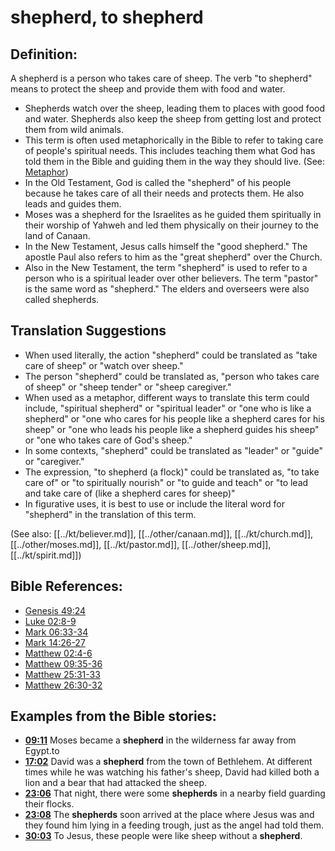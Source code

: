 # shepherd, to shepherd #

## Definition: ##

A shepherd is a person who takes care of sheep. The verb "to shepherd" means to protect the sheep and provide them with food and water.

* Shepherds watch over the sheep, leading them to places with good food and water. Shepherds also keep the sheep from getting lost and protect them from wild animals.
* This term is often used metaphorically in the Bible to refer to taking care of people's spiritual needs. This includes teaching them what God has told them in the Bible and guiding them in the way they should live. (See: [Metaphor](en/ta-vol1/translate/man/figs-metaphor))
* In the Old Testament, God is called the "shepherd" of his people because he takes care of all their needs and protects them. He also leads and guides them.
* Moses was a shepherd for the Israelites as he guided them spiritually in their worship of Yahweh and led them physically on their journey to the land of Canaan.
* In the New Testament, Jesus calls himself the "good shepherd." The apostle Paul also refers to him as the "great shepherd" over the Church.
* Also in the New Testament, the term "shepherd" is used to refer to a person who is a spiritual leader over other believers. The term "pastor" is the same word as "shepherd." The elders and overseers were also called shepherds.

## Translation Suggestions ##

* When used literally, the action "shepherd" could be translated as "take care of sheep" or "watch over sheep."
* The person "shepherd" could be translated as, "person who takes care of sheep" or "sheep tender" or "sheep caregiver."
* When used as a metaphor, different ways to translate this term could include, "spiritual shepherd" or "spiritual leader" or "one who is like a shepherd" or "one who cares for his people like a shepherd cares for his sheep" or "one who leads his people like a shepherd guides his sheep" or "one who takes care of God's sheep."
* In some contexts, "shepherd" could be translated as "leader" or "guide" or "caregiver."
* The expression, "to shepherd (a flock)" could be translated as, "to take care of" or "to spiritually nourish" or "to guide and teach" or "to lead and take care of (like a shepherd cares for sheep)"
* In figurative uses, it is best to use or include the literal word for "shepherd" in the translation of this term.

(See also: [[../kt/believer.md]], [[../other/canaan.md]], [[../kt/church.md]], [[../other/moses.md]], [[../kt/pastor.md]], [[../other/sheep.md]], [[../kt/spirit.md]])

## Bible References: ##

* [Genesis 49:24](en/tn/gen/help/49/24)
* [Luke 02:8-9](en/tn/luk/help/02/08)
* [Mark 06:33-34](en/tn/mrk/help/06/33)
* [Mark 14:26-27](en/tn/mrk/help/14/26)
* [Matthew 02:4-6](en/tn/mat/help/02/04)
* [Matthew 09:35-36](en/tn/mat/help/09/35)
* [Matthew 25:31-33](en/tn/mat/help/25/31)
* [Matthew 26:30-32](en/tn/mat/help/26/30)

## Examples from the Bible stories: ##

* __[09:11](en/tn/obs/help/09/11)__ Moses became a __shepherd__  in the wilderness far away from Egypt.to
* __[17:02](en/tn/obs/help/17/02)__ David was a __shepherd__  from the town of Bethlehem. At different times while he was watching his father's sheep, David had killed both a lion and a bear that had attacked the sheep.
* __[23:06](en/tn/obs/help/23/06)__ That night, there were some __shepherds__  in a nearby field guarding their flocks.
* __[23:08](en/tn/obs/help/23/08)__ The __shepherds__  soon arrived at the place where Jesus was and they found him lying in a feeding trough, just as the angel had told them.
* __[30:03](en/tn/obs/help/30/03)__ To Jesus, these people were like sheep without a __shepherd__.